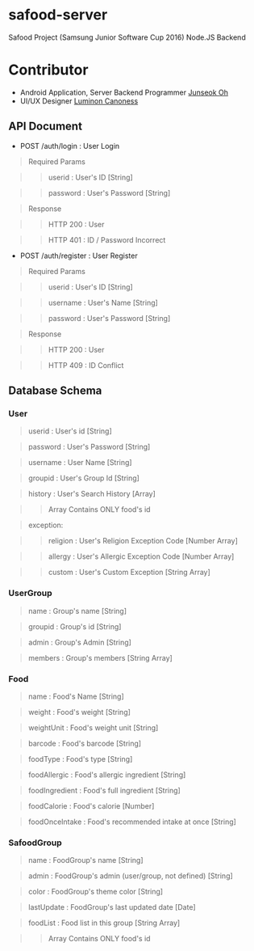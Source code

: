 # safood-server

Safood Project (Samsung Junior Software Cup 2016) Node.JS Backend

# Contributor

* Android Application, Server Backend Programmer [Junseok Oh](http://github.com/kotohana5706)
* UI/UX Designer [Luminon Canoness](http://github.com/Luminon)

## API Document

* POST /auth/login : User Login

> Required Params

>> userid : User's ID [String]

>> password : User's Password [String]

> Response

>> HTTP 200 : User

>> HTTP 401 : ID / Password Incorrect

* POST /auth/register : User Register

> Required Params

>> userid : User's ID [String]

>> username : User's Name [String]

>> password : User's Password [String]

> Response

>> HTTP 200 : User

>> HTTP 409 : ID Conflict

## Database Schema

### User

> userid : User's id [String]

> password : User's Password [String]

> username : User Name [String]

> groupid : User's Group Id [String]

> history : User's Search History [Array]

>> Array Contains ONLY food's id

> exception: 

>> religion : User's Religion Exception Code [Number Array]
    
>> allergy : User's Allergic Exception Code [Number Array]
    
>> custom : User's Custom Exception [String Array]
    

### UserGroup

> name : Group's name [String]

> groupid : Group's id [String]

> admin : Group's Admin [String]

> members : Group's members [String Array]

### Food

> name : Food's Name [String]

> weight : Food's weight [String]

> weightUnit : Food's weight unit [String]

> barcode : Food's barcode [String]

> foodType : Food's type [String]

> foodAllergic : Food's allergic ingredient [String]

> foodIngredient : Food's full ingredient [String]

> foodCalorie : Food's calorie [Number]

> foodOnceIntake : Food's recommended intake at once [String]

### SafoodGroup

> name : FoodGroup's name [String]

> admin : FoodGroup's admin (user/group, not defined) [String]

> color : FoodGroup's theme color [String]

> lastUpdate : FoodGroup's last updated date [Date]

> foodList : Food list in this group [String Array]

>> Array Contains ONLY food's id

